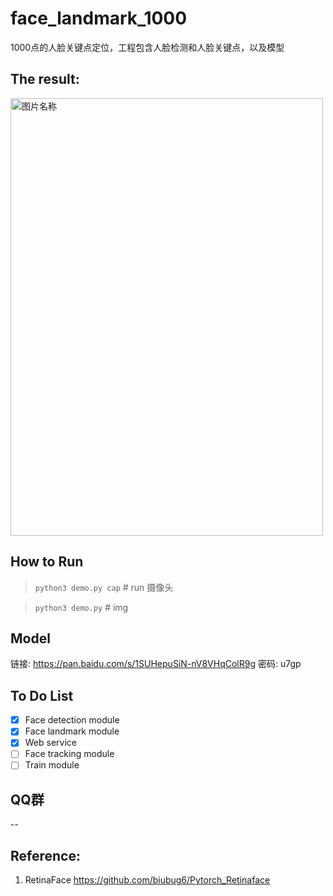 # face_landmark_1000

1000点的人脸关键点定位，工程包含人脸检测和人脸关键点，以及模型



## The result:

<img src="./data/result.jpg" width = "500" height = "700" alt="图片名称" align=center />

## How to Run

> `python3 demo.py cap`  # run 摄像头

> `python3 demo.py`  # img

## Model

链接: https://pan.baidu.com/s/1SUHepuSiN-nV8VHqColR9g  密码: u7gp

## To Do List

- [x] Face detection module
- [x] Face landmark module
- [x] Web service
- [ ] Face tracking module
- [ ] Train module

## QQ群

--

## Reference:

1. RetinaFace https://github.com/biubug6/Pytorch_Retinaface



